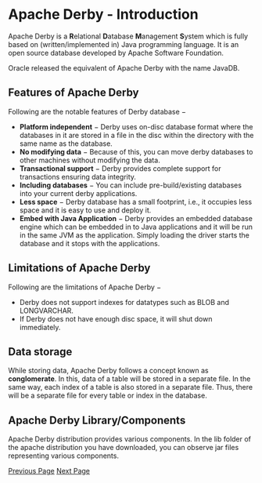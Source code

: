 # Apache Derby - Introduction
Apache Derby is a **R**elational **D**atabase **M**anagement **S**ystem which is fully based on (written/implemented in) Java programming language. It is an open source database developed by Apache Software Foundation.

Oracle released the equivalent of Apache Derby with the name JavaDB.

## Features of Apache Derby
Following are the notable features of Derby database −

   * **Platform independent** − Derby uses on-disc database format where the databases in it are stored in a file in the disc within the directory with the same name as the database.
   * **No modifying data** − Because of this, you can move derby databases to other machines without modifying the data.
   * **Transactional support** − Derby provides complete support for transactions ensuring data integrity.
   * **Including databases** − You can include pre-build/existing databases into your current derby applications.
   * **Less space** − Derby database has a small footprint, i.e., it occupies less space and it is easy to use and deploy it.
   * **Embed with Java Application** − Derby provides an embedded database engine which can be embedded in to Java applications and it will be run in the same JVM as the application. Simply loading the driver starts the database and it stops with the applications.

## Limitations of Apache Derby
Following are the limitations of Apache Derby −

   * Derby does not support indexes for datatypes such as BLOB and LONGVARCHAR.
   * If Derby does not have enough disc space, it will shut down immediately.

## Data storage
While storing data, Apache Derby follows a concept known as **conglomerate**. In this, data of a table will be stored in a separate file. In the same way, each index of a table is also stored in a separate file. Thus, there will be a separate file for every table or index in the database.

## Apache Derby Library/Components
Apache Derby distribution provides various components. In the lib folder of the apache distribution you have downloaded, you can observe jar files representing various components.


[Previous Page](../apache_derby/index.md) [Next Page](../apache_derby/apache_derby_deployment_modes.md) 
